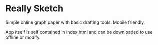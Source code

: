 # Really Sketch

Simple online graph paper with basic drafting tools. Mobile friendly.

App itself is self contained in index.html and can be downloaded to use offline or modify.
